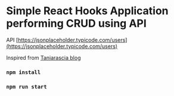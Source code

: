 # Simple React Hooks Application performing CRUD using API

API  [https://jsonplaceholder.typicode.com/users](https://jsonplaceholder.typicode.com/users) 

Inspired from [Taniarascia blog](https://www.taniarascia.com/crud-app-in-react-with-hooks/)

### `npm install`
### `npm run start`
